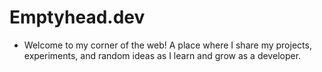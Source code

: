 # Emptyhead.dev
 - Welcome to my corner of the web! A place where I share my projects, experiments, and random ideas as I learn and grow as a developer.
